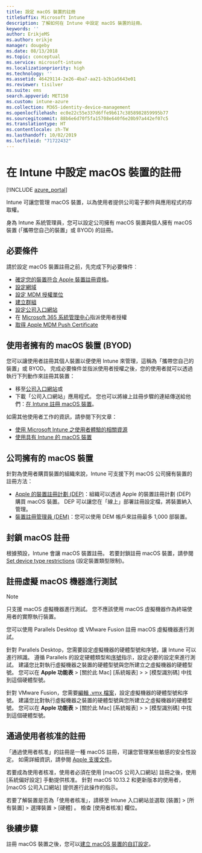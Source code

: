 ```yaml
---
title: 設定 macOS 裝置的註冊
titleSuffix: Microsoft Intune
description: 了解如何在 Intune 中設定 macOS 裝置的註冊。
keywords: ''
author: ErikjeMS
ms.author: erikje
manager: dougeby
ms.date: 08/13/2018
ms.topic: conceptual
ms.service: microsoft-intune
ms.localizationpriority: high
ms.technology: ''
ms.assetid: 46429114-2e26-4ba7-aa21-b2b1a5643e01
ms.reviewer: tisilver
ms.suite: ems
search.appverid: MET150
ms.custom: intune-azure
ms.collection: M365-identity-device-management
ms.openlocfilehash: ec0e22c55e337d6ffe9b617c3858982859995b77
ms.sourcegitcommit: 88b6e6d70f5fa15708e640f6e20b97a442ef07c5
ms.translationtype: HT
ms.contentlocale: zh-TW
ms.lasthandoff: 10/02/2019
ms.locfileid: "71722432"
---
```

# <a name="set-up-enrollment-for-macos-devices-in-intune"></a>在 Intune 中設定 macOS 裝置的註冊

[!INCLUDE [azure_portal](../includes/azure_portal.md)]

Intune 可讓您管理 macOS 裝置，以為使用者提供公司電子郵件與應用程式的存取權。

身為 Intune 系統管理員，您可以設定公司擁有 macOS 裝置與個人擁有 macOS 裝置 (「攜帶您自己的裝置」或 BYOD) 的註冊。 

## <a name="prerequisites"></a>必要條件

請於設定 macOS 裝置註冊之前，先完成下列必要條件︰

- [確定您的裝置符合 Apple 裝置註冊資格](https://support.apple.com/en-us/HT204142#eligibility)。
- [設定網域](../fundamentals/custom-domain-name-configure.md)
- [設定 MDM 授權單位](../fundamentals/mdm-authority-set.md)
- [建立群組](../fundamentals/groups-add.md)
- [設定公司入口網站](../apps/company-portal-app.md)
- 在 [Microsoft 365 系統管理中心](http://go.microsoft.com/fwlink/p/?LinkId=698854)指派使用者授權
- [取得 Apple MDM Push Certificate](../enrollment/apple-mdm-push-certificate-get.md)

## <a name="user-owned-macos-devices-byod"></a>使用者擁有的 macOS 裝置 (BYOD)

您可以讓使用者註冊其個人裝置以便使用 Intune 來管理，這稱為「攜帶您自己的裝置」或 BYOD。 完成必要條件並指派使用者授權之後，您的使用者就可以透過執行下列動作來註冊其裝置：
- 移至[公司入口網站](https://portal.manage.microsoft.com)或
- 下載「公司入口網站」應用程式。
您也可以將線上註冊步驟的連結傳送給他們：[在 Intune 註冊 macOS 裝置](https://docs.microsoft.com/intune-user-help/enroll-your-device-in-intune-macos)。

如需其他使用者工作的資訊，請參閱下列文章：

- [使用 Microsoft Intune 之使用者體驗的相關資源](../fundamentals/end-user-educate.md)
- [使用具有 Intune 的 macOS 裝置](/intune-user-help/using-your-macos-device-with-intune)

## <a name="company-owned-macos-devices"></a>公司擁有的 macOS 裝置
針對為使用者購買裝置的組織來說，Intune 可支援下列 macOS 公司擁有裝置的註冊方法：
- [Apple 的裝置註冊計劃 (DEP)](device-enrollment-program-enroll-macos.md)：組織可以透過 Apple 的裝置註冊計劃 (DEP) 購買 macOS 裝置。 DEP 可以讓您在「線上」部署註冊設定檔，將裝置納入管理。
- [裝置註冊管理員 (DEM)](device-enrollment-manager-enroll.md)：您可以使用 DEM 帳戶來註冊最多 1,000 部裝置。

## <a name="block-macos-enrollment"></a>封鎖 macOS 註冊
根據預設，Intune 會讓 macOS 裝置註冊。 若要封鎖註冊 macOS 裝置，請參閱 [Set device type restrictions](enrollment-restrictions-set.md) (設定裝置類型限制)。

## <a name="enroll-virtual-macos-machines-for-testing"></a>註冊虛擬 macOS 機器進行測試

> [!NOTE]
> 只支援 macOS 虛擬機器進行測試。 您不應該使用 macOS 虛擬機器作為終端使用者的實際執行裝置。 

您可以使用 Parallels Desktop 或 VMware Fusion 註冊 macOS 虛擬機器進行測試。 

針對 Parallels Desktop，您需要設定虛擬機器的硬體型號和序號，讓 Intune 可以進行辨識。 遵循 Parallels 的設定硬體類型和[序號](http://kb.parallels.com/123455)指示，設定必要的設定來進行測試。 建議您比對執行虛擬機器之裝置的硬體型號與您所建立之虛擬機器的硬體型號。 您可以在 **Apple 功能表** > [關於此 Mac]  [系統報表] >    > [模型識別碼]  中找到這個硬體型號。 

針對 VMware Fusion，您需要[編輯 .vmx 檔案](https://kb.vmware.com/s/article/1014782)，設定虛擬機器的硬體型號和序號。 建議您比對執行虛擬機器之裝置的硬體型號與您所建立之虛擬機器的硬體型號。 您可以在 **Apple 功能表** > [關於此 Mac]  [系統報表] >    > [模型識別碼]  中找到這個硬體型號。 

## <a name="user-approved-enrollment"></a>通過使用者核准的註冊

「通過使用者核准」的註冊是一種 macOS 註冊，可讓您管理某些敏感的安全性設定。 如需詳細資訊，請參閱 [Apple 支援文件](https://support.apple.com/HT208019)。

若要成為使用者核准，使用者必須在使用 [macOS 公司入口網站] 註冊之後，使用 [系統偏好設定] 手動提供核准。 針對 macOS 10.13.2 和更新版本的使用者，[macOS 公司入口網站] 提供進行此操作的指示。

若要了解裝置是否為「使用者核准」，請移至 Intune 入口網站並選取 [裝置]   > [所有裝置]  > 選擇裝置 > [硬體]  。 檢查 [使用者核准]  欄位。

## <a name="next-steps"></a>後續步驟

註冊 macOS 裝置之後，您可以[建立 macOS 裝置的自訂設定](../configuration/custom-settings-macos.md)。
